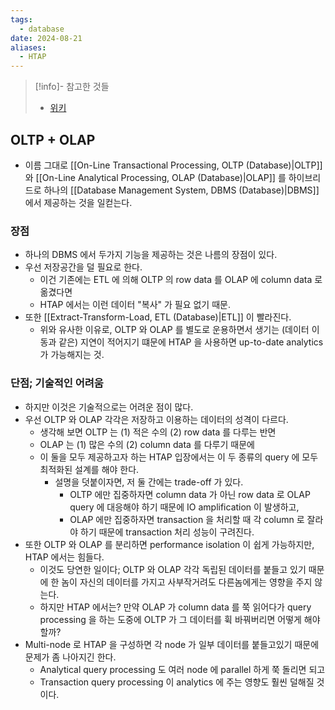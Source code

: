 ```yaml
---
tags:
  - database
date: 2024-08-21
aliases:
  - HTAP
---
```

> [!info]- 참고한 것들
> - [위키](https://en.wikipedia.org/wiki/Hybrid_transactional/analytical_processing)

## OLTP + OLAP

- 이름 그대로 [[On-Line Transactional Processing, OLTP (Database)|OLTP]] 와 [[On-Line Analytical Processing, OLAP (Database)|OLAP]] 를 하이브리드로 하나의 [[Database Management System, DBMS (Database)|DBMS]] 에서 제공하는 것을 일컫는다.

### 장점

- 하나의 DBMS 에서 두가지 기능을 제공하는 것은 나름의 장점이 있다.
- 우선 저장공간을 덜 필요로 한다.
	- 이건 기존에는 ETL 에 의해 OLTP 의 row data 를 OLAP 에 column data 로 옮겼다면
	- HTAP 에서는 이런 데이터 "복사" 가 필요 없기 때문.
- 또한 [[Extract-Transform-Load, ETL (Database)|ETL]] 이 빨라진다.
	- 위와 유사한 이유로, OLTP 와 OLAP 를 별도로 운용하면서 생기는 (데이터 이동과 같은) 지연이 적어지기 떄문에 HTAP 을 사용하면 up-to-date analytics 가 가능해지는 것.

### 단점; 기술적인 어려움

- 하지만 이것은 기술적으로는 어려운 점이 많다.
- 우선 OLTP 와 OLAP 각각은 저장하고 이용하는 데이터의 성격이 다르다.
	- 생각해 보면 OLTP 는 (1) 적은 수의 (2) row data 를 다루는 반면
	- OLAP 는 (1) 많은 수의 (2) column data 를 다루기 때문에
	- 이 둘을 모두 제공하고자 하는 HTAP 입장에서는 이 두 종류의 query 에 모두 최적화된 설계를 해야 한다.
		- 설명을 덧붙이자면, 저 둘 간에는 trade-off 가 있다.
			- OLTP 에만 집중하자면 column data 가 아닌 row data 로 OLAP query 에 대응해야 하기 때문에 IO amplification 이 발생하고,
			- OLAP 에만 집중하자면 transaction 을 처리할 때 각 column 로 잘라야 하기 때문에 transaction 처리 성능이 구려진다.
- 또한 OLTP 와 OLAP 를 분리하면 performance isolation 이 쉽게 가능하지만, HTAP 에서는 힘들다.
	- 이것도 당연한 일이다; OLTP 와 OLAP 각각 독립된 데이터를 붙들고 있기 때문에 한 놈이 자신의 데이터를 가지고 사부작거려도 다른놈에게는 영향을 주지 않는다.
	- 하지만 HTAP 에서는? 만약 OLAP 가 column data 를 쭉 읽어다가 query processing 을 하는 도중에 OLTP 가 그 데이터를 휙 바꿔버리면 어떻게 해야 할까?
- Multi-node 로 HTAP 을 구성하면 각 node 가 일부 데이터를 붙들고있기 때문에 문제가 좀 나아지긴 한다.
	- Analytical query processing 도 여러 node 에 parallel 하게 쭉 돌리면 되고
	- Transaction query processing 이 analytics 에 주는 영향도 훨씬 덜해질 것이다.